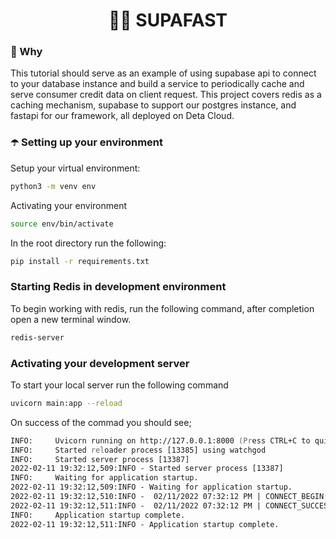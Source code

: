 <h1 align="center">🏄‍♂️ SUPAFAST</h1>

### 🐴 Why
This tutorial should serve as an example of using supabase api to connect to your database instance and build a service to periodically cache and serve consumer credit data on client request. This project covers redis as a caching mechanism, supabase to support our postgres instance, and fastapi for our framework, all deployed on Deta Cloud. 

### ☂️ Setting up your environment

Setup your virtual environment:

```bash
python3 -m venv env 
```

Activating your environment

```zsh 
source env/bin/activate
```

In the root directory run the following:

```bash
pip install -r requirements.txt
```

### Starting Redis in development environment

To begin working with redis, run the following command, after completion open a new terminal window.

```zsh
redis-server
```

### Activating your development server

To start your local server run the following command

```zsh
uvicorn main:app --reload
```

On success of the commad you should see;

```zsh
INFO:     Uvicorn running on http://127.0.0.1:8000 (Press CTRL+C to quit)
INFO:     Started reloader process [13385] using watchgod
INFO:     Started server process [13387]
2022-02-11 19:32:12,509:INFO - Started server process [13387]
INFO:     Waiting for application startup.
2022-02-11 19:32:12,509:INFO - Waiting for application startup.
2022-02-11 19:32:12,510:INFO -  02/11/2022 07:32:12 PM | CONNECT_BEGIN: Attempting to connect to Redis server...
2022-02-11 19:32:12,511:INFO -  02/11/2022 07:32:12 PM | CONNECT_SUCCESS: Redis client is connected to server.
INFO:     Application startup complete.
2022-02-11 19:32:12,511:INFO - Application startup complete.
```